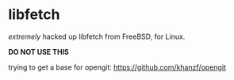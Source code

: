 # libfetch

_extremely_ hacked up libfetch from FreeBSD, for Linux.

**DO NOT USE THIS**

trying to get a base for opengit: https://github.com/khanzf/opengit
